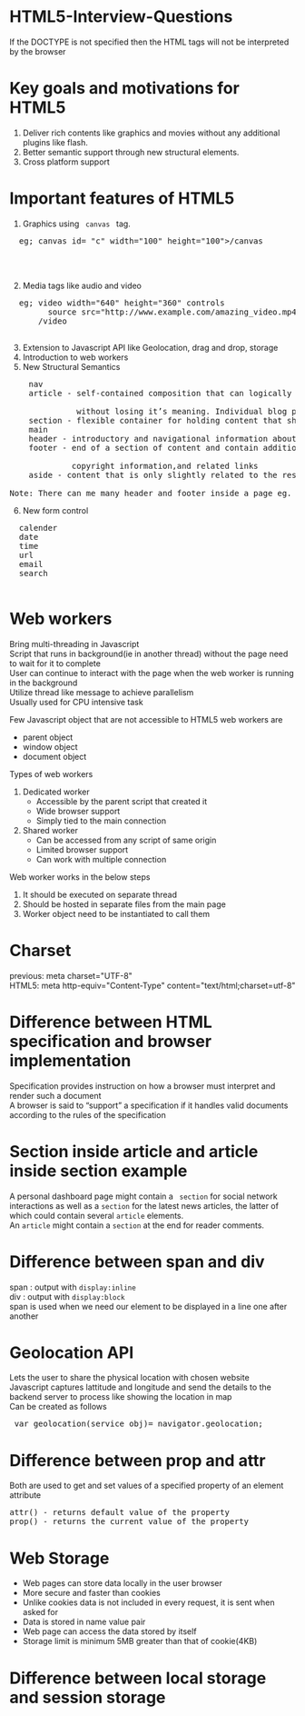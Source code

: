 # HTML5-Interview-Questions

If the DOCTYPE is not specified then the HTML tags will not be interpreted by the browser

Key goals and motivations for HTML5
====================================
1. Deliver rich contents like graphics and movies without any additional plugins like flash.
2. Better semantic support through new structural elements.
3. Cross platform support

Important features of HTML5
===========================
1. Graphics using <code> canvas </code> tag.
  <pre>
  eg; canvas id= "c" width="100" height="100">/canvas
  <script>
    var canvas = document.getElementById( "c" );
    var drawing_context = canvas.getContext( "2d" );
    drawing_context.fillStyle = "blue";
    drawing_context.fillRect( 50, 50, 100, 100 );
  </script>
  </pre>
  
 2. Media tags like audio and video
  <pre>
  eg; video width="640" height="360" controls
        source src="http://www.example.com/amazing_video.mp4"
      /video
  </pre>
      
 3. Extension to Javascript API like Geolocation, drag and drop, storage 
 4. Introduction to web workers
 5. New Structural Semantics
 <pre>
    nav
    article - self-contained composition that can logically be independently recreated outside of the page <br> 
              without losing it’s meaning. Individual blog posts or news stories
    section - flexible container for holding content that shares a common informational theme or purpose
    main
    header - introductory and navigational information about a section of the page
    footer - end of a section of content and contain additional information about the section. Author’s name,<br>
             copyright information,and related links
    aside - content that is only slightly related to the rest of the page.

Note: There can me many header and footer inside a page eg. header in article 1 and article 2
</pre>

6. New form control
<pre>
  calender
  date
  time
  url
  email
  search
 </pre>
 
Web workers
===========
Bring multi-threading in Javascript <br>
Script that runs in background(ie in another thread) without the page need to wait for it to complete <br>
User can continue to interact with the page when the web worker is running in the background <br>
Utilize thread like message to achieve parallelism <br>
Usually used for CPU intensive task <br>
 
Few Javascript object that are not accessible to HTML5 web workers are 
 - parent object
 - window object
 - document object
 
Types of web workers
1. Dedicated worker 
    - Accessible by the parent script that created it
    - Wide browser support
    - Simply tied to the main connection
2. Shared worker
    - Can be accessed from any script of same origin 
    - Limited browser support
    - Can work with multiple connection

Web worker works in the below steps
1. It should be executed on separate thread
2. Should be hosted in separate files from the main page
3. Worker object need to be instantiated to call them

Charset
=======
previous: meta charset="UTF-8" <br>
HTML5: meta http-equiv="Content-Type" content="text/html;charset=utf-8"

Difference between HTML specification and browser implementation
================================================================
Specification provides instruction on how a browser must interpret and render such a document <br>
A browser is said to “support” a specification if it handles valid documents according to the rules of the specification

Section inside article and article inside section example
========================================================
A personal dashboard page might contain a <code> section</code> for social network interactions as well as a <code>section</code> for the latest news articles, the latter of which could contain several <code>article</code> elements. <br>
An <code>article</code> might contain a <code>section</code> at the end for reader comments.

Difference between span and div
===============================
span : output with <code>display:inline</code> <br>
div : output with <code>display:block</code> <br>
span is used when we need our element to be displayed in a line one after another

Geolocation API
===============
Lets the user to share the physical location with chosen website <br>
Javascript captures lattitude and longitude and send the details to the backend server to process like showing the location in map <br>
Can be created as follows
<pre> var geolocation(service obj)= navigator.geolocation; </pre>

Difference between prop and attr
================================
Both are used to get and set values of a specified property of an element attribute

<pre>
attr() - returns default value of the property
prop() - returns the current value of the property
</pre>

Web Storage
===========
- Web pages can store data locally in the user browser
- More secure and faster than cookies
- Unlike cookies data is not included in every request, it is sent when asked for
- Data is stored in name value pair
- Web page can access the data stored by itself
- Storage limit is minimum 5MB greater than that of cookie(4KB)

Difference between local storage and session storage
====================================================




